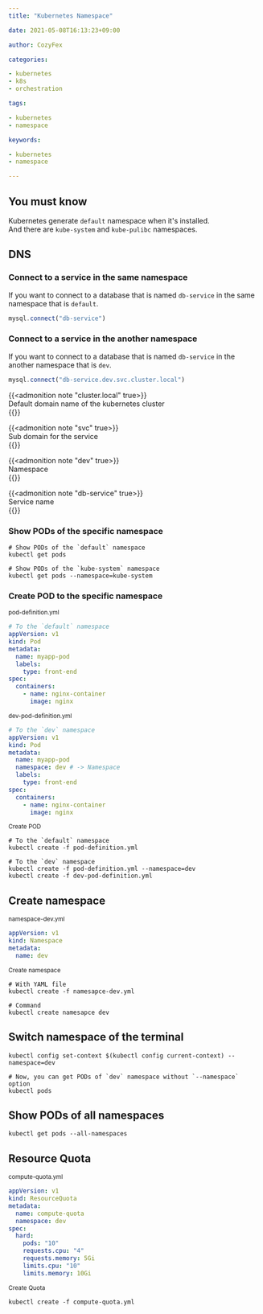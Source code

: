 ```yaml
---
title: "Kubernetes Namespace"

date: 2021-05-08T16:13:23+09:00

author: CozyFex

categories:

- kubernetes
- k8s
- orchestration

tags:

- kubernetes
- namespace

keywords:

- kubernetes
- namespace

---
```


## You must know

Kubernetes generate `default` namespace when it's installed.\
And there are `kube-system` and `kube-pulibc` namespaces.

## DNS

### Connect to a service in the same namespace

If you want to connect to a database that is named `db-service` in the same namespace that is `default`.

```javascript
mysql.connect("db-service")
```

### Connect to a service in the another namespace

If you want to connect to a database that is named `db-service` in the another namespace that is `dev`.

```javascript
mysql.connect("db-service.dev.svc.cluster.local")
```

{{<admonition note "cluster.local" true>}}  
Default domain name of the kubernetes cluster  
{{</admonition>}}

{{<admonition note "svc" true>}}  
Sub domain for the service  
{{</admonition>}}

{{<admonition note "dev" true>}}  
Namespace  
{{</admonition>}}

{{<admonition note "db-service" true>}}  
Service name  
{{</admonition>}}

### Show PODs of the specific namespace

```shell
# Show PODs of the `default` namespace
kubectl get pods

# Show PODs of the `kube-system` namespace
kubectl get pods --namespace=kube-system
```

### Create POD to the specific namespace

<sub>pod-definition.yml</sub>

```yaml
# To the `default` namespace
appVersion: v1
kind: Pod
metadata:
  name: myapp-pod
  labels:
    type: front-end
spec:
  containers:
    - name: nginx-container
      image: nginx
```

<sub>dev-pod-definition.yml</sub>

```yaml
# To the `dev` namespace
appVersion: v1
kind: Pod
metadata:
  name: myapp-pod
  namespace: dev # -> Namespace
  labels:
    type: front-end
spec:
  containers:
    - name: nginx-container
      image: nginx
```

<sub>Create POD</sub>

```shell
# To the `default` namespace
kubectl create -f pod-definition.yml

# To the `dev` namespace
kubectl create -f pod-definition.yml --namespace=dev
kubectl create -f dev-pod-definition.yml
```

## Create namespace

<sub>namespace-dev.yml</sub>

```yaml
appVersion: v1
kind: Namespace
metadata:
  name: dev
```

<sub>Create namespace</sub>

```shell
# With YAML file
kubectl create -f namesapce-dev.yml

# Command
kubectl create namesapce dev
```

## Switch namespace of the terminal

```shell
kubectl config set-context $(kubectl config current-context) --namespace=dev

# Now, you can get PODs of `dev` namespace without `--namespace` option
kubectl pods
```

## Show PODs of all namespaces

```shell
kubectl get pods --all-namespaces
```

## Resource Quota

<sub>compute-quota.yml</sub>

```yaml
appVersion: v1
kind: ResourceQuota
metadata:
  name: compute-quota
  namespace: dev
spec:
  hard:
    pods: "10"
    requests.cpu: "4"
    requests.memory: 5Gi
    limits.cpu: "10"
    limits.memory: 10Gi
```

<sub>Create Quota</sub>

```shell
kubectl create -f compute-quota.yml
```

